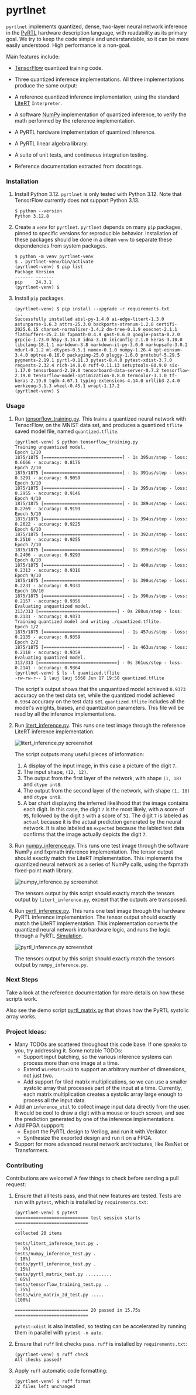 pyrtlnet
========

`pyrtlnet` implements quantized, dense, two-layer neural network inference in the
[PyRTL](https://github.com/UCSBarchlab/PyRTL) hardware description language, with
readability as its primary goal. We try to keep the code simple and understandable, so
it can be more easily understood. High performance is a non-goal.

Main features include:

* [TensorFlow](https://www.tensorflow.org/) quantized training code.
* Three quantized inference implementations. All three implementations produce the same
  output:

* A reference quantized inference implementation, using the standard
  [LiteRT](https://ai.google.dev/edge/litert) `Interpreter`.
* A software [NumPy](https://numpy.org) implementation of quantized inference, to verify
  the math performed by the reference implementation.
* A PyRTL hardware implementation of quantized inference.
* A PyRTL linear algebra library.
* A suite of unit tests, and continuous integration testing.
* Reference documentation extracted from docstrings.

### Installation

1. Install Python 3.12. `pyrtlnet` is only tested with Python 3.12. Note that TensorFlow
   currently does not support Python 3.13.

   ```shell
   $ python --version
   Python 3.12.8
   ```

2. Create a `venv` for `pyrtlnet`. `pyrtlnet` depends on many `pip` packages, pinned to
   specific versions for reproducible behavior. Installation of these packages should be
   done in a clean `venv` to separate these dependencies from system packages.

   ```shell
   $ python -m venv pyrtlnet-venv
   $ . pyrtlnet-venv/bin/activate
   (pyrtlnet-venv) $ pip list
   Package Version
   ------- -------
   pip     24.3.1
   (pyrtlnet-venv) $
   ```

3. Install `pip` packages.

   ```shell
   (pyrtlnet-venv) $ pip install --upgrade -r requirements.txt
   ...
   Successfully installed absl-py-1.4.0 ai-edge-litert-1.3.0 astunparse-1.6.3 attrs-25.3.0 backports-strenum-1.2.8 certifi-2025.6.15 charset-normalizer-3.4.2 dm-tree-0.1.9 execnet-2.1.1 flatbuffers-25.2.10 fxpmath-0.4.9 gast-0.6.0 google-pasta-0.2.0 grpcio-1.73.0 h5py-3.14.0 idna-3.10 iniconfig-2.1.0 keras-3.10.0 libclang-18.1.1 markdown-3.8 markdown-it-py-3.0.0 markupsafe-3.0.2 mdurl-0.1.2 ml-dtypes-0.5.1 namex-0.1.0 numpy-1.26.4 opt-einsum-3.4.0 optree-0.16.0 packaging-25.0 pluggy-1.6.0 protobuf-5.29.5 pygments-2.19.1 pyrtl-0.11.3 pytest-8.4.0 pytest-xdist-3.7.0 requests-2.32.4 rich-14.0.0 ruff-0.11.13 setuptools-80.9.0 six-1.17.0 tensorboard-2.19.0 tensorboard-data-server-0.7.2 tensorflow-2.19.0 tensorflow-model-optimization-0.8.0 termcolor-3.1.0 tf-keras-2.19.0 tqdm-4.67.1 typing-extensions-4.14.0 urllib3-2.4.0 werkzeug-3.1.3 wheel-0.45.1 wrapt-1.17.2
   (pyrtlnet-venv) $
   ```

### Usage

1. Run
   [tensorflow_training.py](https://github.com/UCSBarchlab/pyrtlnet/blob/main/tensorflow_training.py).
   This trains a quantized neural network with TensorFlow, on the MNIST data set, and
   produces a quantized `tflite` saved model file, named `quantized.tflite`.

   ```shell
   (pyrtlnet-venv) $ python tensorflow_training.py
   Training unquantized model.
   Epoch 1/10
   1875/1875 [==============================] - 1s 395us/step - loss: 0.6666 - accuracy: 0.8176
   Epoch 2/10
   1875/1875 [==============================] - 1s 391us/step - loss: 0.3291 - accuracy: 0.9059
   Epoch 3/10
   1875/1875 [==============================] - 1s 395us/step - loss: 0.2955 - accuracy: 0.9146
   Epoch 4/10
   1875/1875 [==============================] - 1s 389us/step - loss: 0.2769 - accuracy: 0.9193
   Epoch 5/10
   1875/1875 [==============================] - 1s 394us/step - loss: 0.2622 - accuracy: 0.9225
   Epoch 6/10
   1875/1875 [==============================] - 1s 392us/step - loss: 0.2510 - accuracy: 0.9255
   Epoch 7/10
   1875/1875 [==============================] - 1s 399us/step - loss: 0.2406 - accuracy: 0.9293
   Epoch 8/10
   1875/1875 [==============================] - 1s 400us/step - loss: 0.2313 - accuracy: 0.9316
   Epoch 9/10
   1875/1875 [==============================] - 1s 390us/step - loss: 0.2231 - accuracy: 0.9331
   Epoch 10/10
   1875/1875 [==============================] - 1s 396us/step - loss: 0.2157 - accuracy: 0.9356
   Evaluating unquantized model.
   313/313 [==============================] - 0s 288us/step - loss: 0.2131 - accuracy: 0.9373
   Training quantized model and writing ./quantized.tflite.
   Epoch 1/2
   1875/1875 [==============================] - 1s 457us/step - loss: 0.2135 - accuracy: 0.9359
   Epoch 2/2
   1875/1875 [==============================] - 1s 463us/step - loss: 0.2118 - accuracy: 0.9359
   Evaluating quantized model.
   313/313 [==============================] - 0s 361us/step - loss: 0.2141 - accuracy: 0.9364
   (pyrtlnet-venv) $ ls -l quantized.tflite
   -rw-rw-r-- 1 lauj lauj 5568 Jun 17 19:58 quantized.tflite
   ```

   The script's output shows that the unquantized model achieved `0.9373` accuracy on
   the test data set, while the quantized model achieved `0.9364` accuracy on the test
   data set. `quantized.tflite` includes all the model's weights, biases, and
   quantization parameters. This file will be read by all the inference implementations.

2. Run
   [litert_inference.py](https://github.com/UCSBarchlab/pyrtlnet/blob/main/litert_inference.py).
   This runs one test image through the reference LiteRT inference implementation.

   ![litert_inference.py screenshot](https://github.com/UCSBarchlab/pyrtlnet/blob/main/docs/images/litert_inference.png?raw=true)

   The script outputs many useful pieces of information:
   1. A display of the input image, in this case a picture of the digit `7`.
   2. The input shape, `(12, 12)`.
   3. The output from the first layer of the network, with shape `(1, 18)` and `dtype
       int8`.
   4. The output from the second layer of the network, with shape `(1, 10)` and `dtype
       int8`.
   5. A bar chart displaying the inferred likelihood that the image contains each digit.
      In this case, the digit `7` is the most likely, with a score of `95`, followed by
      the digit `3` with a score of `51`. The digit `7` is labeled as `actual` because
      it is the actual prediction generated by the neural network. It is also labeled as
      `expected` because the labled test data confirms that the image actually depicts
      the digit `7`.

3. Run
   [numpy_inference.py](https://github.com/UCSBarchlab/pyrtlnet/blob/main/numpy_inference.py).
   This runs one test image through the software NumPy and fxpmath inference
   implementation. The tensor output should exactly match the LiteRT implementation.
   This implements the quantized neural network as a series of NumPy calls, using the
   fxpmath fixed-point math library.

   ![numpy_inference.py screenshot](https://github.com/UCSBarchlab/pyrtlnet/blob/main/docs/images/numpy_inference.png?raw=true)

   The tensors output by this script should exactly match the tensors output by
   `litert_inference.py`, except that the outputs are transposed.

4. Run
   [pyrtl_inference.py](https://github.com/UCSBarchlab/pyrtlnet/blob/main/pyrtl_inference.py).
   This runs one test image through the hardware PyRTL inference implementation. The
   tensor output should exactly match the LiteRT implementation. This implementation
   converts the quantized neural network into hardware logic, and runs the logic through
   a PyRTL
   [Simulation](https://pyrtl.readthedocs.io/en/latest/simtest.html#pyrtl.simulation.Simulation).

   ![pyrtl_inference.py screenshot](https://github.com/UCSBarchlab/pyrtlnet/blob/main/docs/images/pyrtl_inference.png?raw=true)

   The tensors output by this script should exactly match the tensors output by
   `numpy_inference.py`.

### Next Steps

Take a look at the reference documentation for more details on how these scripts work.

Also see the demo script
[pyrtl_matrix.py](https://github.com/UCSBarchlab/pyrtlnet/blob/main/pyrtl_matrix.py)
that shows how the PyRTL systolic array works.

### Project Ideas:

* Many TODOs are scattered throughout this code base. If one speaks to you, try
  addressing it. Some notable TODOs:
  * Support input batching, so the various inference systems can process more than one
    image at a time.
  * Extend `WireMatrix2D` to support an arbitrary number of dimensions, not just two.
  * Add support for tiled matrix multiplications, so we can use a smaller systolic array
    that processes part of the input at a time. Currently, each matrix multiplication
    creates a systolic array large enough to process all the input data.
* Add an `inference_util` to collect image input data directly from the user. It would
  be cool to draw a digit with a mouse or touch screen, and see the prediction generated
  by one of the inference implementations.
* Add FPGA suppport:
  * Export the PyRTL design to Verilog, and run it with Verilator.
  * Synthesize the exported design and run it on a FPGA.
* Support for more advanced neural network architectures, like ResNet or Transformers.

### Contributing

Contributions are welcome! A few things to check before sending a pull request:

1. Ensure that all tests pass, and that new features are tested. Tests are run with
   `pytest`, which is installed by `requirements.txt`:

   ```shell
   (pyrtlnet-venv) $ pytest
   ============================ test session starts ============================
   ...
   collected 20 items

   tests/litert_inference_test.py .                                      [  5%]
   tests/numpy_inference_test.py .                                       [ 10%]
   tests/pyrtl_inference_test.py .                                       [ 15%]
   tests/pyrtl_matrix_test.py ..........                                 [ 65%]
   tests/tensorflow_training_test.py ..                                  [ 75%]
   tests/wire_matrix_2d_test.py .....                                    [100%]

   ============================ 20 passed in 15.75s ============================
   ```

   `pytest-xdist` is also installed, so testing can be accelerated by running them in
   parallel with `pytest -n auto`.

2. Ensure that `ruff` lint checks pass. `ruff` is installed by `requirements.txt`:

   ```shell
   (pyrtlnet-venv) $ ruff check
   All checks passed!
   ```
3. Apply `ruff` automatic code formatting:

   ```shell
   (pyrtlnet-venv) $ ruff format
   22 files left unchanged
   ```
